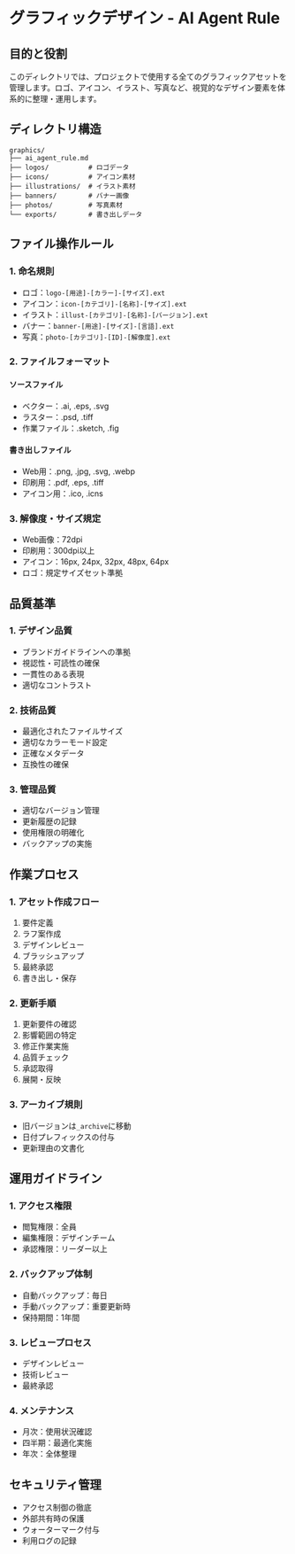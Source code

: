 # グラフィックデザイン - AI Agent Rule

## 目的と役割
このディレクトリでは、プロジェクトで使用する全てのグラフィックアセットを管理します。ロゴ、アイコン、イラスト、写真など、視覚的なデザイン要素を体系的に整理・運用します。

## ディレクトリ構造
```
graphics/
├── ai_agent_rule.md
├── logos/          # ロゴデータ
├── icons/          # アイコン素材
├── illustrations/  # イラスト素材
├── banners/        # バナー画像
├── photos/         # 写真素材
└── exports/        # 書き出しデータ
```

## ファイル操作ルール

### 1. 命名規則
- ロゴ：`logo-[用途]-[カラー]-[サイズ].ext`
- アイコン：`icon-[カテゴリ]-[名称]-[サイズ].ext`
- イラスト：`illust-[カテゴリ]-[名称]-[バージョン].ext`
- バナー：`banner-[用途]-[サイズ]-[言語].ext`
- 写真：`photo-[カテゴリ]-[ID]-[解像度].ext`

### 2. ファイルフォーマット
#### ソースファイル
- ベクター：.ai, .eps, .svg
- ラスター：.psd, .tiff
- 作業ファイル：.sketch, .fig

#### 書き出しファイル
- Web用：.png, .jpg, .svg, .webp
- 印刷用：.pdf, .eps, .tiff
- アイコン用：.ico, .icns

### 3. 解像度・サイズ規定
- Web画像：72dpi
- 印刷用：300dpi以上
- アイコン：16px, 24px, 32px, 48px, 64px
- ロゴ：規定サイズセット準拠

## 品質基準

### 1. デザイン品質
- ブランドガイドラインへの準拠
- 視認性・可読性の確保
- 一貫性のある表現
- 適切なコントラスト

### 2. 技術品質
- 最適化されたファイルサイズ
- 適切なカラーモード設定
- 正確なメタデータ
- 互換性の確保

### 3. 管理品質
- 適切なバージョン管理
- 更新履歴の記録
- 使用権限の明確化
- バックアップの実施

## 作業プロセス

### 1. アセット作成フロー
1. 要件定義
2. ラフ案作成
3. デザインレビュー
4. ブラッシュアップ
5. 最終承認
6. 書き出し・保存

### 2. 更新手順
1. 更新要件の確認
2. 影響範囲の特定
3. 修正作業実施
4. 品質チェック
5. 承認取得
6. 展開・反映

### 3. アーカイブ規則
- 旧バージョンは`_archive`に移動
- 日付プレフィックスの付与
- 更新理由の文書化

## 運用ガイドライン

### 1. アクセス権限
- 閲覧権限：全員
- 編集権限：デザインチーム
- 承認権限：リーダー以上

### 2. バックアップ体制
- 自動バックアップ：毎日
- 手動バックアップ：重要更新時
- 保持期間：1年間

### 3. レビュープロセス
- デザインレビュー
- 技術レビュー
- 最終承認

### 4. メンテナンス
- 月次：使用状況確認
- 四半期：最適化実施
- 年次：全体整理

## セキュリティ管理
- アクセス制御の徹底
- 外部共有時の保護
- ウォーターマーク付与
- 利用ログの記録